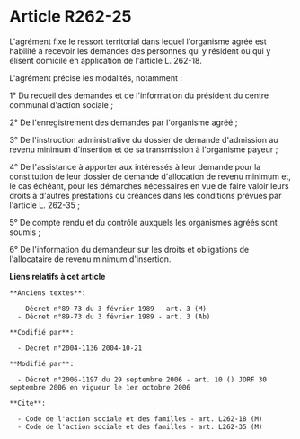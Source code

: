 # Article R262-25

L'agrément fixe le ressort territorial dans lequel l'organisme agréé est habilité à recevoir les demandes des personnes qui y
résident ou qui y élisent domicile en application de l'article L. 262-18.

L'agrément précise les modalités, notamment :

1° Du recueil des demandes et de l'information du président du centre communal d'action sociale ;

2° De l'enregistrement des demandes par l'organisme agréé ;

3° De l'instruction administrative du dossier de demande d'admission au revenu minimum d'insertion et de sa transmission à
l'organisme payeur ;

4° De l'assistance à apporter aux intéressés à leur demande pour la constitution de leur dossier de demande d'allocation de
revenu minimum et, le cas échéant, pour les démarches nécessaires en vue de faire valoir leurs droits à d'autres prestations
ou créances dans les conditions prévues par l'article L. 262-35 ;

5° De compte rendu et du contrôle auxquels les organismes agréés sont soumis ;

6° De l'information du demandeur sur les droits et obligations de l'allocataire de revenu minimum d'insertion.

**Liens relatifs à cet article**

	**Anciens textes**:

	  - Décret n°89-73 du 3 février 1989 - art. 3 (M)
	  - Décret n°89-73 du 3 février 1989 - art. 3 (Ab)

	**Codifié par**:

	  - Décret n°2004-1136 2004-10-21

	**Modifié par**:

	  - Décret n°2006-1197 du 29 septembre 2006 - art. 10 () JORF 30 septembre 2006 en vigueur le 1er octobre 2006

	**Cite**:

	  - Code de l'action sociale et des familles - art. L262-18 (M)
	  - Code de l'action sociale et des familles - art. L262-35 (M)
